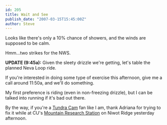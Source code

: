```yaml
---
id: 205
title: Wait and See
publish_date: "2007-03-15T15:45:00Z"
author: Steve
---
```

Looks like there's only a 10% chance of showers, and the winds are supposed to be calm.

Hmm...two strikes for the NWS.

**UPDATE (9:45a):** Given the sleety drizzle we're getting, let's table the planned Neva Loop ride.

If you're interested in doing some type of exercise this afternoon, give me a call around 11:50a, and we'll do something.

My first preference is riding (even in non-freezing drizzle), but I can be talked into running if it's bad out there.

By the way, if you're a [Tundra Cam](http://instaar.colorado.edu/tundracam/index.php) fan like I am, thank Adriana for trying to fix it while at CU's [Mountain Research Station](http://www.colorado.edu/mrs/) on Niwot Ridge yesterday afternoon.
